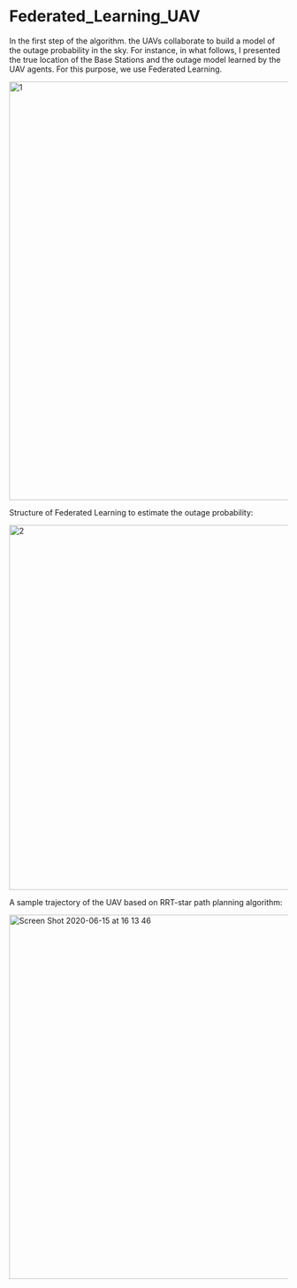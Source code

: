 # Federated_Learning_UAV

In the first step of the algorithm. the UAVs collaborate to build a model of the outage probability in the sky. For instance, in what follows, I presented the true location of the Base Stations and the outage model learned by the UAV agents. For this purpose, we use Federated Learning.


<img width="756" alt="1" src="https://user-images.githubusercontent.com/37718565/84344993-32829580-ab7a-11ea-91d4-87b0642243d2.png">



Structure of Federated Learning to estimate the outage probability: 

<img width="659" alt="2" src="https://user-images.githubusercontent.com/37718565/84345429-5692a680-ab7b-11ea-88f9-34fb2cf29b6c.png">


A sample trajectory of the UAV based on RRT-star path planning algorithm:

<img width="658" alt="Screen Shot 2020-06-15 at 16 13 46" src="https://user-images.githubusercontent.com/37718565/84701589-4421bf80-af23-11ea-807c-c4be649c1f75.png">
